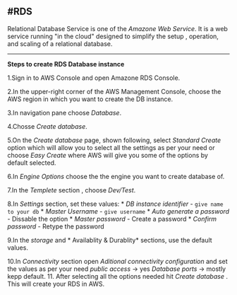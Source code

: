#RDS
---

Relational Database Service is one of the *Amazone Web Service*.
It is a web service running "in the cloud" designed to simplify the setup , operation, and scaling of a relational database.
  
---
**Steps to create RDS Database instance** 

 1.Sign in to AWS Console and open Amazone RDS Console.

 2.In the upper-right corner of the AWS Management Console, choose the AWS region in which you want to create the DB instance. 
   
 3.In navigation pane choose *Database*.

 4.Chosse *Create database*.

 5.On the *Create database* page, shown following, select *Standard Create* option which will allow you to select all the settings
   as per your need or choose *Easy Create* where AWS will give you some of the options by default selected.

 6.In *Engine Options* choose the the engine you want to create database of.

 7.In the *Templete* section , choose *Dev/Test*.

 8.In *Settings* section, set these values:
      * *DB instance identifier* - `give name to your db`
      * *Master Username* - `give username`
      * *Auto generate a password* - Dissable the option
      * *Master password* - Create a password
      * *Confirm password* - Retype the password

 9.In the *storage* and * Availablity & Durablity* sections, use the default values.

 10.In *Connectivity* section open *Aditional connectivity configuration* and set the values as per your need
       *public access* -> yes
       *Database ports* -> mostly kepp default.
 11. After selecting all the options needed hit *Create database* . This will create your RDS in AWS.
